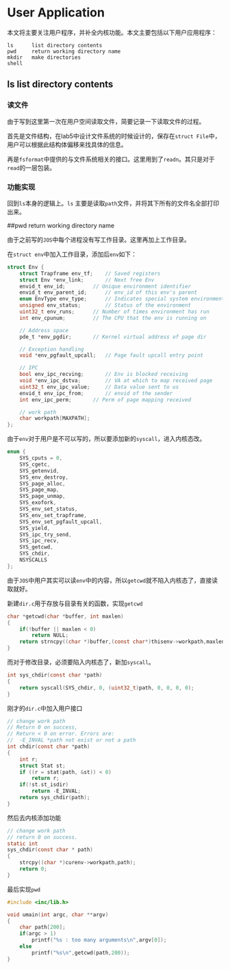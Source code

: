 # User Application

本文将主要关注用户程序，并补全内核功能。本文主要包括以下用户应用程序：

```
ls		list directory contents
pwd		return working directory name
mkdir	make directories
shell
```



## ls list directory contents

### 读文件

由于写到这里第一次在用户空间读取文件，简要记录一下读取文件的过程。

首先是文件结构，在lab5中设计文件系统的时候设计的，保存在`struct File`中，用户可以根据此结构体偏移来找具体的信息。

再是`fsformat`中提供的与文件系统相关的接口。这里用到了`readn`。其只是对于`read`的一层包装。

### 功能实现

回到`ls`本身的逻辑上。`ls` 主要是读取`path`文件，并将其下所有的文件名全部打印出来。

##pwd return working directory name

由于之前写的`JOS`中每个进程没有写工作目录。这里再加上工作目录。

在`struct env`中加入工作目录，添加后`env`如下：

```c
struct Env {
	struct Trapframe env_tf;	// Saved registers
	struct Env *env_link;		// Next free Env
	envid_t env_id;			// Unique environment identifier
	envid_t env_parent_id;		// env_id of this env's parent
	enum EnvType env_type;		// Indicates special system environments
	unsigned env_status;		// Status of the environment
	uint32_t env_runs;		// Number of times environment has run
	int env_cpunum;			// The CPU that the env is running on

	// Address space
	pde_t *env_pgdir;		// Kernel virtual address of page dir

	// Exception handling
	void *env_pgfault_upcall;	// Page fault upcall entry point

	// IPC
	bool env_ipc_recving;		// Env is blocked receiving
	void *env_ipc_dstva;		// VA at which to map received page
	uint32_t env_ipc_value;		// Data value sent to us
	envid_t env_ipc_from;		// envid of the sender
	int env_ipc_perm;		// Perm of page mapping received

	// work path
	char workpath[MAXPATH];
};
```

由于`env`对于用户是不可以写的，所以要添加新的`syscall`，进入内核态改。

```c
enum {
	SYS_cputs = 0,
	SYS_cgetc,
	SYS_getenvid,
	SYS_env_destroy,
	SYS_page_alloc,
	SYS_page_map,
	SYS_page_unmap,
	SYS_exofork,
	SYS_env_set_status,
	SYS_env_set_trapframe,
	SYS_env_set_pgfault_upcall,
	SYS_yield,
	SYS_ipc_try_send,
	SYS_ipc_recv,
	SYS_getcwd,
	SYS_chdir,
	NSYSCALLS
};
```

由于`JOS`中用户其实可以读`env`中的内容，所以`getcwd`就不陷入内核态了，直接读取就好。

新建`dir.c`用于存放与目录有关的函数，实现`getcwd`

```c
char *getcwd(char *buffer, int maxlen)
{
	if(!buffer || maxlen < 0)
		return NULL;
	return strncpy((char *)buffer,(const char*)thisenv->workpath,maxlen);
}
```

而对于修改目录，必须要陷入内核态了，新加`syscall`。

```c
int sys_chdir(const char *path)
{
	return syscall(SYS_chdir, 0, (uint32_t)path, 0, 0, 0, 0);
}
```

刚才的`dir.c`中加入用户接口

```c
// change work path
// Return 0 on success, 
// Return < 0 on error. Errors are:
//	-E_INVAL *path not exist or not a path
int chdir(const char *path)
{
	int r;
	struct Stat st;
	if ((r = stat(path, &st)) < 0)
		return r;
	if(!st.st_isdir)
		return -E_INVAL;
	return sys_chdir(path);
}
```

然后去内核添加功能

```c
// change work path
// return 0 on success.
static int
sys_chdir(const char * path)
{
	strcpy((char *)curenv->workpath,path);
	return 0;
}
```

最后实现`pwd`

```c
#include <inc/lib.h>

void umain(int argc, char **argv)
{
    char path[200];
    if(argc > 1)
        printf("%s : too many arguments\n",argv[0]);
    else
        printf("%s\n",getcwd(path,200));
}
```







